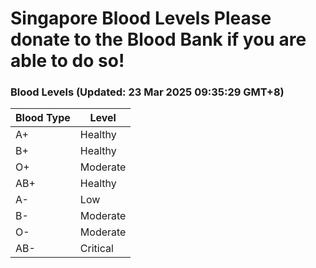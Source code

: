 Singapore Blood Levels
 Please donate to the Blood Bank if you are able to do so!
================================================================================================================================

### Blood Levels (Updated: 23 Mar 2025 09:35:29 GMT+8)
| Blood Type | Level     |
|------------|-----------|
| A+     | Healthy |
| B+     | Healthy |
| O+     | Moderate |
| AB+     | Healthy |
| A-     | Low |
| B-     | Moderate |
| O-     | Moderate |
| AB-     | Critical |
